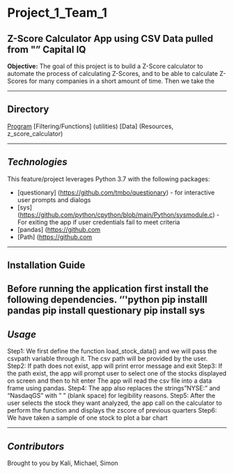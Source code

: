 # Project_1_Team_1

## Z-Score Calculator App using CSV Data pulled from "” Capital IQ
**Objective:** The goal of this project is to build a Z-Score calculator to automate the process of calculating Z-Scores, and to be able to calculate Z-Scores for many companies in a short amount of time. Then we take the

----

## Directory
[Program](main.py)
[Filtering/Functions] (utilities)
[Data] (Resources, z_score_calculator)

----

## *Technologies*
This feature/project leverages Python 3.7 with the following packages:
* [questionary] (https://github.com/tmbo/questionary) - for interactive user prompts and dialogs
* [sys] (https://github.com/python/cpython/blob/main/Python/sysmodule.c) - For exiting the app if user credentials fail to meet criteria
* [pandas] (https://github.com 
* [Path] (https://github.com  

---

## Installation Guide
Before running the application first install the following dependencies.
‘’'python
    pip installl pandas
    pip install questionary
    pip install sys
---

## *Usage*
Step1: We first define the function load_stock_data() and we will pass the csvpath variable through it.
The csv path will be provided by the user.
Step2: If path does not exist, app will print error message and exit
Step3: If the path exist, the app will prompt user to select one of the stocks displayed on screen and then to hit enter
The app will read the csv file into a data frame using pandas.
Step4: The app also replaces the strings”NYSE:” and “NasdaqGS” with ” ” (blank space) for legibility reasons.
Step5: After the user selects the stock they want analyzed, the app call on the calculator to perform the function and displays the zscore of previous quarters
Step6: We have taken a sample of one stock to plot a bar chart

---

## *Contributors*
Brought to you by Kali, Michael, Simon
